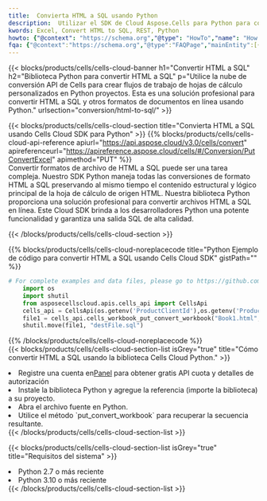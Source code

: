 ```yaml
---
title:  Convierta HTML a SQL usando Python
description:  Utilizar el SDK de Cloud Aspose.Cells para Python para convertir un archivo de formato HTML a un archivo de formato SQL.
kwords: Excel, Convert HTML to SQL, REST, Python
howto: {"@context": "https://schema.org","@type": "HowTo","name": "How to convert HTML to SQL using the Cells Cloud Python library.","description": "How to convert HTML to SQL using the Cells Cloud Python library.","image": {"@type": "ImageObject"},"url": "/python/conversion/html-to-sql/","step": [{ "@type": "HowToStep","name": "How to convert HTML to SQL using the Cells Cloud Python library. step 1", "image": {"@type": "ImageObject",},"url": "/python/conversion/html-to-sql/","text": "Register an account at <a href='https://dashboard.aspose.cloud/'>Dashboard</a> to get free API quota & authorization details",},{ "@type": "HowToStep","name": "How to convert HTML to SQL using the Cells Cloud Python library. step 1", "image": {"@type": "ImageObject",},"url": "/python/conversion/html-to-sql/","text": "Install Python library and add the reference (import the library) to your project.",},{ "@type": "HowToStep","name": "How to convert HTML to SQL using the Cells Cloud Python library. step 1", "image": {"@type": "ImageObject",},"url": "/python/conversion/html-to-sql/","text": "Open the source file in Python.",},{ "@type": "HowToStep","name": "How to convert HTML to SQL using the Cells Cloud Python library. step 1", "image": {"@type": "ImageObject",},"url": "/python/conversion/html-to-sql/","text": "Use the `put_convert_workbook` method to retrieve the resulting stream.",}, ],"supply": {"@type": "HowToSupply","name": "document"},"tool": [{"@type": "HowToTool","name": "PyCharm, Visual Studio Code, Sublime, Eclipse"},{"@type": "HowToTool","name": "Aspose Cells"}],"totalTime": "PT6M"}
fqa: {"@context":"https://schema.org","@type":"FAQPage","mainEntity":[{"@type":"Question","name":"Why convert file formats in C# using REST API?","acceptedAnswer":{"@type":"Answer","text":"Documents are encoded in many ways, and some files may be incompatible with the software you use. To open and read such files, just convert them to appropriate file formats.<br/><ol><li>Install .NET SDK and add the reference (import the library) to your project.</li><li>Open the source file in C# using REST API.</li><li>Call the PutConvertWorkbookRequest() method, passing an output filename with required extension.</li><li>Get the result of conversion as a separate file.</li></ol>"}},{"@type":"Question","name":"What file formats can I convert with your C# library?","acceptedAnswer":{"@type":"Answer","text":"We support a variety of file formats for conversion using .NET library, including XLSX, Excel, xls , PDF, CSV, HTML, Markdown, XML, PNG, JPG, TIFF, Json, TXT and many more."}},{"@type":"Question","name":"What is the maximum allowed file size for conversion using this .NET library?","acceptedAnswer":{"@type":"Answer","text":"There are no file size limits for format conversions using .NET library."}}]}
---
```

{{< blocks/products/cells/cells-cloud-banner h1="Convertir HTML a SQL" h2="Biblioteca Python para convertir HTML a SQL" p="Utilice la nube de conversión API de Cells para crear flujos de trabajo de hojas de cálculo personalizados en Python proyectos. Esta es una solución profesional para convertir HTML a SQL y otros formatos de documentos en línea usando Python." urlsection="conversion/html-to-sql/" >}}

{{< blocks/products/cells/cells-cloud-section title="Convierta HTML a SQL usando Cells Cloud SDK para Python" >}}
{{% blocks/products/cells/cells-cloud-api-reference apiurl="https://api.aspose.cloud/v3.0/cells/convert" apireferenceurl="https://apireference.aspose.cloud/cells/#/Conversion/PutConvertExcel" apimethod="PUT" %}}
<br/>
Convertir formatos de archivo de HTML a SQL puede ser una tarea compleja. Nuestro SDK Python maneja todas las conversiones de formato HTML a SQL preservando al mismo tiempo el contenido estructural y lógico principal de la hoja de cálculo de origen HTML. Nuestra biblioteca Python proporciona una solución profesional para convertir archivos HTML a SQL en línea. Este Cloud SDK brinda a los desarrolladores Python una potente funcionalidad y garantiza una salida SQL de alta calidad.

{{< /blocks/products/cells/cells-cloud-section >}}

{{% blocks/products/cells/cells-cloud-noreplacecode title="Python Ejemplo de código para convertir HTML a SQL usando Cells Cloud SDK" gistPath="" %}}
 
```python
# For complete examples and data files, please go to https://github.com/aspose-cells-cloud/aspose-cells-cloud-python/
    import os
    import shutil
    from asposecellscloud.apis.cells_api import CellsApi
    cells_api = CellsApi(os.getenv('ProductClientId'),os.getenv('ProductClientSecret'))
    file1 = cells_api.cells_workbook_put_convert_workbook("Book1.html",format="sql")
    shutil.move(file1, "destFile.sql")     
```
 
{{% /blocks/products/cells/cells-cloud-noreplacecode %}}
<br/>
{{< blocks/products/cells/cells-cloud-section-list isGrey="true" title="Cómo convertir HTML a SQL usando la biblioteca Cells Cloud Python." >}}
<li> Registre una cuenta en<a href="https://dashboard.aspose.cloud/">Panel</a> para obtener gratis API cuota y detalles de autorización</li>
<li>Instale la biblioteca Python y agregue la referencia (importe la biblioteca) a su proyecto.</li>
<li>Abra el archivo fuente en Python.</li>
<li>Utilice el método `put_convert_workbook` para recuperar la secuencia resultante.</li>
{{< /blocks/products/cells/cells-cloud-section-list >}}

{{< blocks/products/cells/cells-cloud-section-list isGrey="true" title="Requisitos del sistema" >}}
<li>Python 2.7 o más reciente</li>
<li>Python 3.10 o más reciente</li>
{{< /blocks/products/cells/cells-cloud-section-list >}}
